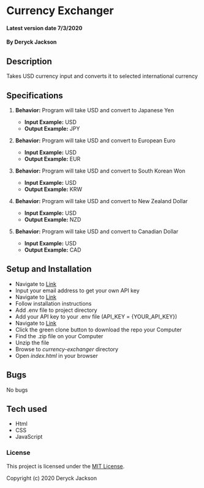 # Currency Exchanger

#### Latest version date 7/3/2020

#### By Deryck Jackson

## Description

Takes USD currency input and converts it to selected international currency

## Specifications

1. **Behavior:** Program will take USD and convert to Japanese Yen
    * **Input Example:** USD
    * **Output Example:** JPY

2. **Behavior:** Program will take USD and convert to European Euro
    * **Input Example:** USD
    * **Output Example:** EUR

3. **Behavior:** Program will take USD and convert to South Korean Won
    * **Input Example:** USD
    * **Output Example:** KRW

4. **Behavior:** Program will take USD and convert to New Zealand Dollar
    * **Input Example:** USD
    * **Output Example:** NZD

5. **Behavior:** Program will take USD and convert to Canadian Dollar
    * **Input Example:** USD
    * **Output Example:** CAD



## Setup and Installation

* Navigate to [Link](https://www.exchangerate-api.com/)
* Input your email address to get your own API key
* Navigate to [Link](https://www.npmjs.com/package/dotenv-webpack)
* Follow installation instructions
* Add .env file to project directory
* Add your API key to your .env file (API_KEY = {YOUR_API_KEY})
* Navigate to [Link](https://github.com/DeryckJackson/currency-exchanger)
* Click the green clone button to download the repo your Computer
* Find the .zip file on your Computer
* Unzip the file
* Browse to _currency-exchanger_ directory
* Open _index.html_ in your browser

## Bugs

No bugs

## Tech used

* Html
* CSS
* JavaScript

### License

This project is licensed under the [MIT License](https://opensource.org/licenses/MIT).

Copyright (c) 2020 Deryck Jackson
